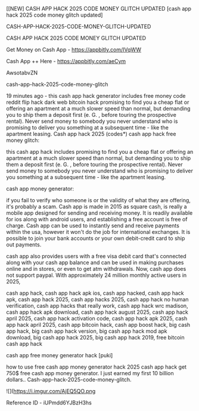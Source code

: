[[NEW] CASH APP HACK 2025 CODE MONEY GLITCH UPDATED [cash app hack 2025 code money glitch updated]

CASH-APP-HACK-2025-CODE-MONEY-GLITCH-UPDATED

CASH APP HACK 2025 CODE MONEY GLITCH UPDATED

Get Money on Cash App -  https://appbitly.com/IVqWW


Cash App ++ Here - https://appbitly.com/aeCym


AwsotabvZN

cash-app-hack-2025-code-money-glitch

19 minutes ago - this cash app hack generator includes free money code reddit flip hack dark web bitcoin hack promising to find you a cheap flat or offering an apartment at a much slower speed than normal, but demanding you to ship them a deposit first (e. G. , before touring the prospective rental). Never send money to somebody you never understand who is promising to deliver you something at a subsequent time - like the apartment leasing. Cash app hack 2025 (codes*) cash app hack free money glitch:

this cash app hack includes promising to find you a cheap flat or offering an apartment at a much slower speed than normal, but demanding you to ship them a deposit first (e. G. , before touring the prospective rental). Never send money to somebody you never understand who is promising to deliver you something at a subsequent time - like the apartment leasing.

cash app money generator:

if you fail to verify who someone is or the validity of what they are offering, it's probably a scam. Cash app is made in 2015 as square cash, is really a mobile app designed for sending and receiving money. It is readily available for ios along with android users, and establishing a free account is free of charge. Cash app can be used to instantly send and receive payments within the usa, however it won't do the job for international exchanges. It is possible to join your bank accounts or your own debit-credit card to ship out payments.

cash app also provides users with a free visa debit card that's connected along with your cash app balance and can be used in making purchases online and in stores, or even to get atm withdrawals. Now, cash app does not support paypal. With approximately 24 million monthly active users in 2025,

cash app hack, cash app hack apk ios, cash app hacked, cash app hack apk, cash app hack 2025, cash app hacks 2025, cash app hack no human verification, cash app hacks that really work, cash app hack wrc madison, cash app hack apk download, cash app hack august 2025, cash app hack april 2025, cash app hack activation code, cash app hack apk 2025, cash app hack april 2025, cash app bitcoin hack, cash app boost hack, big cash app hack, big cash app hack version, big cash app hack mod apk download, big cash app hack 2025, big cash app hack 2019, free bitcoin cash app hack

cash app free money generator hack [puki]

how to use free cash app money generator hack 2025 cash app hack get 750$ free cash app money generator. I just earned my first 10 billion dollars.. Cash-app-hack-2025-code-money-glitch.

![](https://i.imgur.com/AjEQ5QO.png

Reference ID - iUPmdd6YJBzH3hs